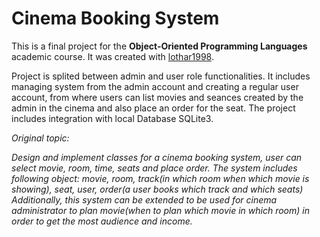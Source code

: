 # Cinema Booking System
This is a final project for the **Object-Oriented Programming Languages** academic course. It was created with [lothar1998](https://github.com/lothar1998).

Project is splited between admin and user role functionalities. It includes managing system from the admin account and creating a regular user account, from where users can list movies and seances created by the admin in the cinema and also place an order for the seat. The project includes integration with local Database SQLite3.

*Original topic:*

*Design and implement classes for a cinema booking system, user can select movie, room, time, seats and place order. The system includes following object: movie, room, track(in which room when which movie is showing), seat, user, order(a user books which track and which seats) Additionally, this system can be extended to be used for cinema administrator to plan movie(when to plan which movie in which room) in order to get the most audience and income.*
